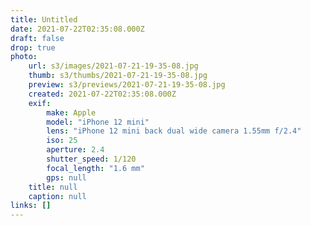 ```yaml
---
title: Untitled
date: 2021-07-22T02:35:08.000Z
draft: false
drop: true
photo:
    url: s3/images/2021-07-21-19-35-08.jpg
    thumb: s3/thumbs/2021-07-21-19-35-08.jpg
    preview: s3/previews/2021-07-21-19-35-08.jpg
    created: 2021-07-22T02:35:08.000Z
    exif:
        make: Apple
        model: "iPhone 12 mini"
        lens: "iPhone 12 mini back dual wide camera 1.55mm f/2.4"
        iso: 25
        aperture: 2.4
        shutter_speed: 1/120
        focal_length: "1.6 mm"
        gps: null
    title: null
    caption: null
links: []
---
```

